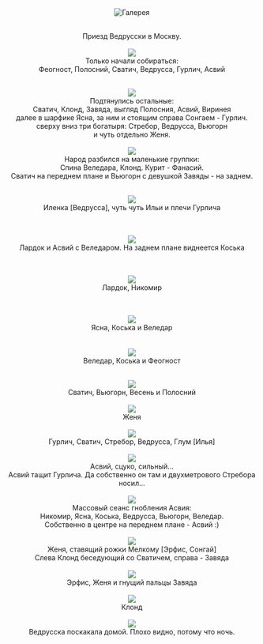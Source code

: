 &nbsp;

<p style='text-align: center'>
    <img src="/img/tit_gallery.jpg" alt='Галерея' />
</p>

<div align="center">
<br>Приезд Ведрусски в Москву. 
<br>
<br>
<a href="/gallery/msk_ved/1.jpg"><img border=0 src="/gallery/msk_ved/1_sm.jpg"></a>
<br>Только начали собираться:
<br>Феогност, Полосний, Сватич, Ведрусса, Гурлич, Асвий
<br><br>


<a href="/gallery/msk_ved/01.jpg"><img border=0 src="/gallery/msk_ved/2_sm.jpg"></a>
<br>Подтянулись остальные:
<br>Сватич, Клонд, Завяда, выгляд Полосния, Асвий, Виринея
<br>далее в шарфике Ясна, за ним и стоящим справа Сонгаем - Гурлич. 
<br>сверху вниз три богатыря: Стребор, Ведрусса, Вьюгорн
<br>и чуть отдельно Женя.
<br>
<br>
<a href="/gallery/msk_ved/3.jpg"><img border=0 src="/gallery/msk_ved/3_sm.jpg"></a>
<br>Народ разбился на маленькие группки:
<br>Спина Веледара, Клонд. Курит - Фанасий. 
<br>Сватич на переднем плане и Вьюгорн с девушкой Завяды - на заднем.
<br>
<br>

<a href="/gallery/msk_ved/4.jpg"><img border=0 src="/gallery/msk_ved/4_sm.jpg"></a>
<br>Иленка [Ведрусса], чуть чуть Ильи и плечи Гурлича
<br>
<br>

<br><a href="/gallery/msk_ved/5.jpg"><img border=0 src="/gallery/msk_ved/5_sm.jpg"></a>
<br>Лардок и Асвий с Веледаром. На заднем плане виднеется Коська
<br>
<br>

<br><a href="/gallery/msk_ved/6.jpg"><img border=0 src="/gallery/msk_ved/6_sm.jpg"></a>
<br>Лардок, Никомир
<br>
<br>

<br><a href="/gallery/msk_ved/20.jpg"><img border=0 src="/gallery/msk_ved/20_sm.jpg"></a>
<br>Ясна, Коська и Веледар
<br>
<br>
<br><a href="/gallery/msk_ved/7.jpg"><img border=0 src="/gallery/msk_ved/7_sm.jpg"></a>
<br>Веледар, Коська и Феогност
<br>
<br>

<a href="/gallery/msk_ved/8.jpg"><img border=0 src="/gallery/msk_ved/8_sm.jpg"></a>
<br>Сватич, Вьюгорн, Весень и Полосний
<br>
<br>
<a href="/gallery/msk_ved/9.jpg"><img border=0 src="/gallery/msk_ved/9_sm.jpg"></a>
<br>Женя
<br>
<br>
<a href="/gallery/msk_ved/10.jpg"><img border=0 src="/gallery/msk_ved/10_sm.jpg"></a>
<br>Гурлич, Сватич, Стребор, Ведрусса, Глум [Илья]
<br>
<br>
<a href="/gallery/msk_ved/11.jpg"><img border=0 src="/gallery/msk_ved/11_sm.jpg"></a>
<br>Асвий, сцуко, сильный... 
<br>Асвий тащит Гурлича. Да собственно он там и двухметрового Стребора носил...
<br>
<br>
<a href="/gallery/msk_ved/12.jpg"><img border=0 src="/gallery/msk_ved/12_sm.jpg"></a>
<br>Массовый сеанс гнобления Асвия:
<br>Никомир, Ясна, Коська, Ведрусса, Вьюгорн, Веледар. 
<br>Собственно в центре на переднем плане - Асвий :)
<br>
<br>
<a href="/gallery/msk_ved/13.jpg"><img border=0 src="/gallery/msk_ved/13_sm.jpg"></a>
<br>Женя, ставящий рожки Мелкому [Эрфис, Сонгай]
<br>Слева Клонд беседующий со Сватичем, справа - Завяда
<br>
<br>
<a href="/gallery/msk_ved/14.jpg"><img border=0 src="/gallery/msk_ved/14_sm.jpg"></a>
<br>Эрфис, Женя и гнущий пальцы Завяда
<br>
<br>
<a href="/gallery/msk_ved/15.jpg"><img border=0 src="/gallery/msk_ved/15_sm.jpg"></a>
<br>Клонд
<br>
<br>
<a href="/gallery/msk_ved/16.jpg"><img border=0 src="/gallery/msk_ved/16_sm.jpg"></a>
<br>Ведрусска поскакала домой. Плохо видно, потому что ночь.
<br>
<br>
</div>
<p><div align="right"><i></i></div></p>